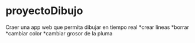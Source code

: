 # proyectoDibujo
Craer una app web que permita dibujar en tiempo real
*crear lineas
*borrar
*cambiar color
*cambiar grosor de la pluma
